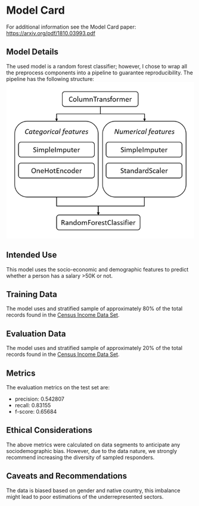 # Model Card

For additional information see the Model Card paper: https://arxiv.org/pdf/1810.03993.pdf

## Model Details

The used model is a random forest classifier; however, I chose to wrap all the preprocess components into a pipeline to guarantee reproducibility. 
The pipeline has the following structure:
![img.png](screenshots/model.png)

## Intended Use

This model uses the socio-economic and demographic features to predict whether a person has a salary  >50K  or not.

## Training Data

The model uses and stratified sample of approximately 80% of the total records found in 
the [Census Income Data Set](https://archive.ics.uci.edu/ml/datasets/census+income).

## Evaluation Data

The model uses and stratified sample of approximately 20% of the total records found in 
the [Census Income Data Set](https://archive.ics.uci.edu/ml/datasets/census+income).


## Metrics

The evaluation metrics on the test set are:

- precision:  0.542807
- recall: 0.83155
- f-score: 0.65684

## Ethical Considerations

The above metrics were calculated on data segments to anticipate any sociodemographic bias. However, due to the data 
nature, we strongly recommend increasing the diversity of sampled responders.

## Caveats and Recommendations

The data is biased based on gender and native country, this imbalance might lead to poor estimations of 
the underrepresented sectors. 